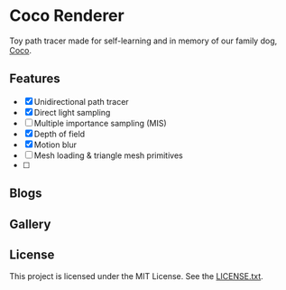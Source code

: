 # Coco Renderer

Toy path tracer made for self-learning and in memory of our family dog, [Coco](Coco.gif).

## Features

- [x] Unidirectional path tracer
- [x] Direct light sampling
- [ ] Multiple importance sampling (MIS)
- [x] Depth of field
- [x] Motion blur
- [ ] Mesh loading & triangle mesh primitives
- [ ] 

## Blogs

## Gallery

## License
This project is licensed under the MIT License. See the [LICENSE.txt](LICENSE.txt).
